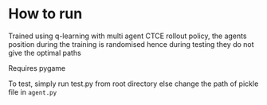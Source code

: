 # How to run

Trained using q-learning with multi agent CTCE rollout policy, the agents position during the training is randomised hence during testing they do not give the optimal paths

Requires pygame 

To test, simply run test.py from root directory else change the path of pickle file in ``agent.py``